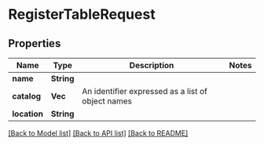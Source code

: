 # RegisterTableRequest

## Properties

Name | Type | Description | Notes
------------ | ------------- | ------------- | -------------
**name** | **String** |  | 
**catalog** | **Vec<String>** | An identifier expressed as a list of object names  | 
**location** | **String** |  | 

[[Back to Model list]](../README.md#documentation-for-models) [[Back to API list]](../README.md#documentation-for-api-endpoints) [[Back to README]](../README.md)


